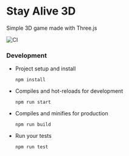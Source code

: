 # Stay Alive 3D
Simple 3D game made with Three.js

![CI](https://github.com/marcinxkaminski/stay-alive-3d/workflows/CI/badge.svg?branch=master)

### Development

* Project setup and install
    ```
    npm install
    ```

* Compiles and hot-reloads for development
    ```
    npm run start
    ```

* Compiles and minifies for production
    ```
    npm run build
    ```

* Run your tests
    ```
    npm run test
    ```
